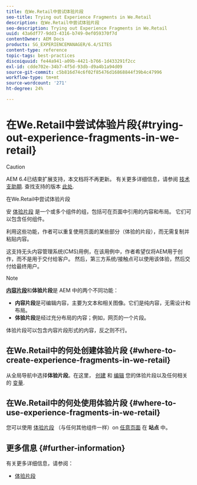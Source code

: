 ```yaml
---
title: 在We.Retail中尝试体验片段
seo-title: Trying out Experience Fragments in We.Retail
description: 在We.Retail中尝试体验片段
seo-description: Trying out Experience Fragments in We.Retail
uuid: 43a6df77-9dd3-4316-b749-0ef059370f7d
contentOwner: AEM Docs
products: SG_EXPERIENCEMANAGER/6.4/SITES
content-type: reference
topic-tags: best-practices
discoiquuid: fe44a941-a09b-4421-b766-1d433291f2cc
exl-id: cdde702e-34b7-4f5d-93db-d9a4b1a94d09
source-git-commit: c5b816d74c6f02f85476d16868844f39b4c47996
workflow-type: tm+mt
source-wordcount: '271'
ht-degree: 24%

---
```


# 在We.Retail中尝试体验片段{#trying-out-experience-fragments-in-we-retail}

>[!CAUTION]
>
>AEM 6.4已结束扩展支持，本文档将不再更新。 有关更多详细信息，请参阅 [技术支助期](https://helpx.adobe.com/cn/support/programs/eol-matrix.html). 查找支持的版本 [此处](https://experienceleague.adobe.com/docs/).

在We.Retail中尝试体验片段

安 [体验片段](/help/sites-authoring/experience-fragments.md) 是一个或多个组件的组，包括可在页面中引用的内容和布局。 它们可以包含任何组件。

利用这些功能，作者可以重复使用页面的某些部分（体验的片段），而无需复制并粘贴内容。

这支持无头内容管理系统(CMS)用例，在该用例中，作者希望仅将AEM用于创作，而不是用于交付给客户。 然后，第三方系统/接触点可以使用该体验，然后交付给最终用户。

>[!NOTE]
>
>**[内容片段](/help/sites-developing/we-retail-content-fragments.md)**&#x200B;和&#x200B;**体验片段**&#x200B;是 AEM 中的两个不同功能：
>
>* **内容片段**&#x200B;是可编辑内容，主要为文本和相关图像。它们是纯内容，无需设计和布局。
>* **体验片段**&#x200B;是经过充分布局的内容；例如，网页的一个片段。
>
>体验片段可以包含内容片段形式的内容，反之则不行。

## 在We.Retail中的何处创建体验片段 {#where-to-create-experience-fragments-in-we-retail}

从全局导航中选择&#x200B;**体验片段**。在这里， [创建](/help/sites-authoring/experience-fragments.md#creating-an-experience-fragment) 和 [编辑](/help/sites-authoring/experience-fragments.md#editing-your-experience-fragment) 您的体验片段以及任何相关的 [变量](/help/sites-authoring/experience-fragments.md#creating-an-experience-fragment-variation).

## 在We.Retail中的何处使用体验片段 {#where-to-use-experience-fragments-in-we-retail}

您可以使用 [体验片段](/help/sites-authoring/experience-fragments.md#using-your-experience-fragment) （与任何其他组件一样）on [任意页面](/help/sites-authoring/editing-content.md) 在 **站点** 中。

## 更多信息 {#further-information}

有关更多详细信息，请参阅：

* [体验片段](/help/sites-authoring/experience-fragments.md)
